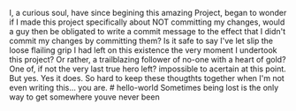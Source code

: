 I, a curious soul, have since begining this amazing Project, began to wonder if I made this project specifically about NOT committing my changes, would a guy then be obligated to write a commit message to the effect that I didn't commit my changes by committing them? Is it safe to say I've let slip the loose flailing grip I had left on this existence the very moment I undertook this project? Or rather, a trailblazing follower of no-one with a heart of gold? One of, if not the very last true hero left? impossible to acertain at this point. But yes. Yes it does. So hard to keep these thougthts together when I'm not even writing this... you are.  # hello-world
Sometimes being lost is the only way to get somewhere youve never been
